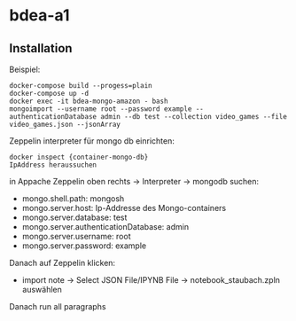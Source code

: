 # bdea-a1
## Installation
Beispiel:
```
docker-compose build --progess=plain
docker-compose up -d
docker exec -it bdea-mongo-amazon - bash
mongoimport --username root --password example --authenticationDatabase admin --db test --collection video_games --file video_games.json --jsonArray
```
Zeppelin interpreter für mongo db einrichten:
```
docker inspect {container-mongo-db}
IpAddress heraussuchen
```
in Appache Zeppelin oben rechts -> Interpreter -> mongodb suchen:
- mongo.shell.path: mongosh
- mongo.server.host: Ip-Addresse des Mongo-containers
- mongo.server.database: test
- mongo.server.authenticationDatabase: admin
- mongo.server.username: root
- mongo.server.password: example 

Danach auf Zeppelin klicken:
- import note -> Select JSON File/IPYNB File -> notebook_staubach.zpln auswählen

Danach run all paragraphs

